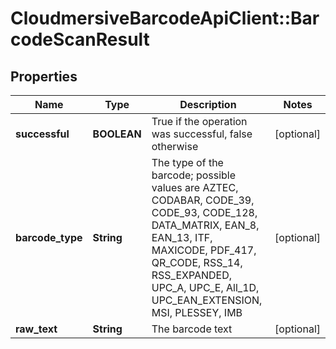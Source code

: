 # CloudmersiveBarcodeApiClient::BarcodeScanResult

## Properties
Name | Type | Description | Notes
------------ | ------------- | ------------- | -------------
**successful** | **BOOLEAN** | True if the operation was successful, false otherwise | [optional] 
**barcode_type** | **String** | The type of the barcode; possible values are AZTEC, CODABAR, CODE_39, CODE_93, CODE_128, DATA_MATRIX, EAN_8, EAN_13, ITF, MAXICODE, PDF_417, QR_CODE, RSS_14, RSS_EXPANDED, UPC_A, UPC_E, All_1D, UPC_EAN_EXTENSION, MSI, PLESSEY, IMB | [optional] 
**raw_text** | **String** | The barcode text | [optional] 


